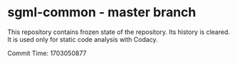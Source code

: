 # sgml-common - master branch

This repository contains frozen state of the repository.
Its history is cleared. It is used only for static code
analysis with Codacy.

Commit Time: 1703050877